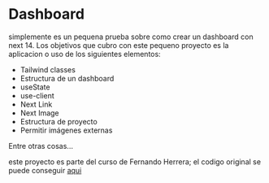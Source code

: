 # Dashboard

simplemente es un pequena prueba sobre como crear un dashboard con next 14. Los objetivos que cubro con este pequeno proyecto es la aplicacion o uso de los siguientes elementos:


* Tailwind classes
* Estructura de un dashboard
* useState
* use-client
* Next Link
* Next Image
* Estructura de proyecto
* Permitir imágenes externas

Entre otras cosas...


este proyecto es parte del curso de Fernando Herrera; el codigo original se puede conseguir [aqui](https://github.com/Klerith/next-my-dashboard/tree/fin-seccion-4)
